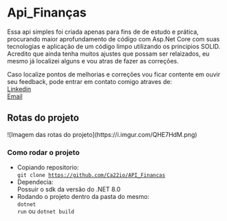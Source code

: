 <h1><bold>Api_Finanças</bold></h1>

<p>
  Essa api simples foi criada apenas para fins de de estudo e prática, procurando maior aprofundamento de código com Asp.Net Core com suas tecnologias e aplicação de um código limpo utilizando os principios SOLID.<br>
  Acredito que ainda tenha muitos ajustes que possam ser relaizados, eu mesmo já localizei alguns e vou atras de fazer as correções.
</p>
<p>
  Caso localize pontos de melhorias e correções vou ficar contente em ouvir seu feedback, pode entrar em contato comigo atraves de:<br>
  <a href="https://www.linkedin.com/in/cassio-bindaco" target="_blank" rel="noopener noreferrer">Linkedin</a> <br>
  <a href="mailto:bindaco77@gmail.com?subject=FeedBack%20de%20OAPI_Finanças" target="_blank" rel="noopener noreferrer">Email</a>
</p>

<h2>Rotas do projeto</h2>
![Imagem das rotas do projeto](https://i.imgur.com/QHE7HdM.png)

<h3>Como rodar o projeto</h3>

- Copiando repositorio:<br>
  <code>git clone https://github.com/Ca22io/API_Financas</code>
  <br>
- Dependecia:<br>
  Possuir o sdk da versão do .NET 8.0
  <br>
- Rodando o projeto dentro da pasta do mesmo:<br>
  <code>dotnet run</code> ou <code>dotnet build</code>
